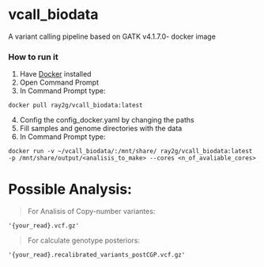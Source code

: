 # vcall_biodata
A variant calling pipeline based on GATK v4.1.7.0- docker image 


### How to run it
1. Have [Docker](https://www.docker.com/get-started) installed
2. Open Command Prompt
3. In Command Prompt type: 

```
docker pull ray2g/vcall_biodata:latest
```
4. Config the config_docker.yaml by changing the paths
5. Fill samples and genome directories with the data 
6. In Command Prompt type:

```
docker run -v ~/vcall_biodata/:/mnt/share/ ray2g/vcall_biodata:latest -p /mnt/share/output/<analisis_to_make> --cores <n_of_avaliable_cores>
```
# Possible Analysis:

> For Analisis of Copy-number variantes:
```
'{your_read}.vcf.gz'
```
> For calculate genotype posteriors:
```
'{your_read}.recalibrated_variants_postCGP.vcf.gz'
```

